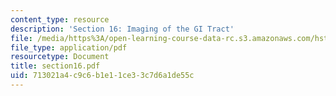 ```yaml
---
content_type: resource
description: 'Section 16: Imaging of the GI Tract'
file: /media/https%3A/open-learning-course-data-rc.s3.amazonaws.com/hst-121-gastroenterology-fall-2005/713021a4c9c6b1e11ce33c7d6a1de55c_section16.pdf
file_type: application/pdf
resourcetype: Document
title: section16.pdf
uid: 713021a4-c9c6-b1e1-1ce3-3c7d6a1de55c
---
```

